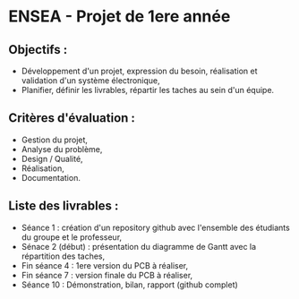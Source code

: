# ENSEA - Projet de 1ere année


## Objectifs :
* Développement d'un projet, expression du besoin, réalisation et validation d'un système électronique,
* Planifier, définir les livrables, répartir les taches au sein d'un équipe.

## Critères d'évaluation : 
* Gestion du projet,
* Analyse du problème,
* Design / Qualité,
* Réalisation,
* Documentation.

## Liste des livrables :
* Séance 1 : création d'un repository github avec l'ensemble des étudiants du groupe et le professeur,
* Sénace 2 (début) : présentation du diagramme de Gantt avec la répartition des taches,
* Fin séance 4 : 1ere version du PCB à réaliser,
* Fin séance 7 : version finale du PCB à réaliser,
* Séance 10 : Démonstration, bilan, rapport (github complet)

